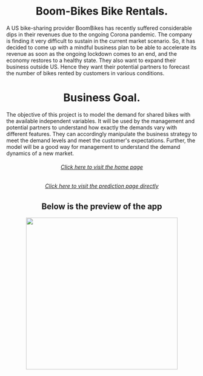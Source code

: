 <center><h1 align="center">Boom-Bikes Bike Rentals.</h1></center>

<p>A US bike-sharing provider BoomBikes has recently suffered considerable dips in their revenues due to the ongoing Corona pandemic. The company is finding it very difficult to sustain in the current market scenario. So, it has decided to come up with a mindful business plan to be able to accelerate its revenue as soon as the ongoing lockdown comes to an end, and the economy restores to a healthy state. They also want to expand their business outside US. Hence they want their potential partners to forecast the number of bikes rented by customers in various conditions.</p>

<center><h1 align="center">Business Goal.</h1></center>
<p>The objective of this project is to model the demand for shared bikes with the available independent variables. It will be used by the management and potential partners to understand how exactly the demands vary with different features. They can accordingly manipulate the business strategy to meet the demand levels and meet the customer's expectations. Further, the model will be a good way for management to understand the demand dynamics of a new market. </p>

<center><h6><a href="https://boombikes-prediction-api.herokuapp.com/">Click here to visit the home page</a></h6></center>
<center><h6><a href="https://boombikes-prediction-api.herokuapp.com/index">Click here to visit the prediction page directly</a></h6></center>

<center><h2>Below is the preview of the app</h2></center>
<div align="center">
    <img src="/static/homepage.jpg" width="400px"</img> 
</div>